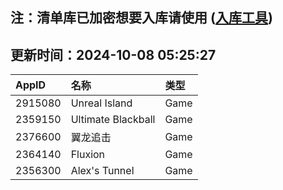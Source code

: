 ## 注：清单库已加密想要入库请使用 ([入库工具](https://github.com/BlankTMing/ManifestAutoUpdate/releases))

## 更新时间：2024-10-08 05:25:27
| AppID | 名称 | 类型  |
| :-------------------- | :----------------------------- | :----------- |
| 2915080 | Unreal Island| Game |
| 2359150 | Ultimate Blackball| Game |
| 2376600 | 翼龙追击| Game |
| 2364140 | Fluxion| Game |
| 2356300 | Alex's Tunnel| Game |
